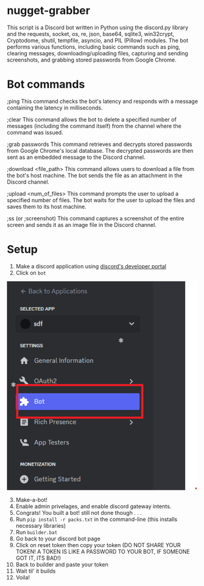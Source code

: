 # nugget-grabber

This script is a Discord bot written in Python using the discord.py library and the requests, socket, os, re, json, base64, sqlite3, win32crypt, Cryptodome, shutil, tempfile, asyncio, and PIL (Pillow) modules. The bot performs various functions, including basic commands such as ping, clearing messages, downloading/uploading files, capturing and sending screenshots, and grabbing stored passwords from Google Chrome.

# Bot commands

;ping
This command checks the bot's latency and responds with a message containing the latency in milliseconds.

;clear <amt>
This command allows the bot to delete a specified number of messages (including the command itself) from the channel where the command was issued.

;grab passwords
This command retrieves and decrypts stored passwords from Google Chrome's local database. The decrypted passwords are then sent as an embedded message to the Discord channel.

;download <file_path>
This command allows users to download a file from the bot's host machine. The bot sends the file as an attachment in the Discord channel.

;upload <num_of_files>
This command prompts the user to upload a specified number of files. The bot waits for the user to upload the files and saves them to its host machine.

;ss (or ;screenshot)
This command captures a screenshot of the entire screen and sends it as an image file in the Discord channel.

# Setup
1. Make a discord application using [discord's developer portal](https://discord.com/developers/applications)
2. Click on `bot` <p align="center">
  <img width="500" src="assets/aset1.png">
</p>

3. Make-a-bot!
4. Enable admin privelages, and enable discord gateway intents.
5. Congrats! You built a bot! still not done though . . .
6. Run `pip install -r packs.txt` in the command-line (this installs necessary libraries)
7. Run `builder.bat`
8. Go back to your discord bot page
9. Click on reset token then copy your token (DO NOT SHARE YOUR TOKEN! A TOKEN IS LIKE A PASSWORD TO YOUR BOT, IF SOMEONE GOT IT, ITS BAD!)
10. Back to builder and paste your token
11. Wait til' it builds
12. Voila!
